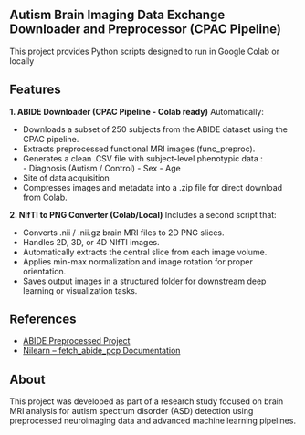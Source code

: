 ## **Autism Brain Imaging Data Exchange Downloader and Preprocessor (CPAC Pipeline)**

This project provides Python scripts designed to run in Google Colab or locally

## Features
 **1. ABIDE Downloader (CPAC Pipeline - Colab ready)**
Automatically:
- Downloads a subset of 250 subjects from the ABIDE dataset using the CPAC pipeline.
- Extracts preprocessed functional MRI images (func_preproc).
- Generates a clean .CSV file with subject-level phenotypic data :   
      - Diagnosis (Autism / Control)
      - Sex
      - Age
- Site of data acquisition
- Compresses images and metadata into a .zip file for direct download from Colab.

 **2. NIfTI to PNG Converter (Colab/Local)**
Includes a second script that:
- Converts .nii / .nii.gz brain MRI files to 2D PNG slices.
- Handles 2D, 3D, or 4D NIfTI images.
- Automatically extracts the central slice from each image volume.
- Applies min-max normalization and image rotation for proper orientation.
- Saves output images in a structured folder for downstream deep learning or visualization tasks.



## References
- [ABIDE Preprocessed Project](http://preprocessed-connectomes-project.org/abide/)
- [Nilearn – fetch_abide_pcp Documentation](https://nilearn.github.io/stable/modules/generated/nilearn.datasets.fetch_abide_pcp.html)

## About
This project was developed as part of a research study focused on brain MRI analysis for autism spectrum disorder (ASD) detection using preprocessed neuroimaging data and advanced machine learning pipelines.
